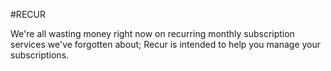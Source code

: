 #RECUR

We're all wasting money right now on recurring monthly subscription services we've forgotten about; Recur is intended to help you manage your subscriptions.
